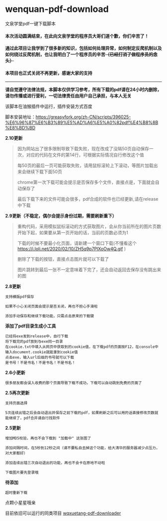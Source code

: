 # wenquan-pdf-download
文泉学堂pdf一键下载脚本

#### 本次活动圆满结束，在此向文泉学堂的程序员大哥们道个歉，你们辛苦了！
#### 通过此项目让我学到了很多新的知识，包括如何处理异常，如何制定反爬机制以及如何绕过反爬机制，也让我明白了一个程序员的辛苦~~（已经打消了做程序员的念头）~~
#### 本项目也正式关闭不再更新，感谢大家的支持

---

**请自觉遵守法律法规，本脚本仅供学习参考，所有下载的pdf请在24小时内删除，请勿传播或进行营利，一切法律责任由用户自己承担，与本人无关**

该脚本在油猴插件中运行，插件安装方式百度

脚本安装地址：https://greasyfork.org/zh-CN/scripts/396025-%E6%96%87%E6%B3%89%E5%AD%A6%E5%A0%82pdf%E4%B8%8B%E8%BD%BD

**2.10更新**
>
> 因为网站出了很多限制导致下载失败，现在改成了没隔50页自动保存一次，对应的代码在文件的第14行，可根据实际情况自行修改这个值
>
> 每50页的最后一页可能获取失败，请用鼠标滚轮上下滚动，等图片加载出来会继续下载下面50页
>
> chrome第一次下载可能会提示是否保存多个文件，直接点是，下面就会自动保存了
>
> 最后下载下来的文件可能会很多，pdf合成的软件也已经更新,请在release中下载
>

**2.9更新（不稳定，偶尔会提示身份过期，需要刷新重下）**
>
> 重构代码，采用模拟鼠标滚动的方式获取图片，会从你当前所在的图片页数开始下起，如果要从第一页开始的话，当前的页数必须为1
>
> 下载的时候不要最小化页面，请新建一个窗口下载(不懂看这个 https://i.loli.net/2020/02/10/ZH5q9p7PlXoOw4Q.gif )
>
> 删除了下载的按钮，直接点击图片就可以下载了
>
> 图片跳转到最后一张不一定意味着下完了，还会自动返回去保存没有跳出来的图
>

**2.8更新**
```
支持横版pdf保存

如果不小心关闭页面会提示是否关闭，再也不担心手滑啦

添加手动保存和继续下载功能，只需点击原来的下载键
```

**添加了pdf目录生成小工具**
```
已经将exe发到release中，自行下载
将下载完的pdf放到与exe同一目录
在cookie.txt中填入从网页中获取到的cookie值，在下载pdf的页面按F12，在console中输入document.cookie就能拿到cookie值
点击exe，输入url后缀的书号就可以下载
是书号！不是书名！不是书名！不是书名！
```

**2.6小更新**
```
很多朋友都会误入收费的那个页面导致下载不成功，下载可以自动跳到免费的页面了
```

**2.5再次更新**
```
支持页面选择

5次连续出错之后会自动退出并保存之前下载的pdf，如果刷新之后可以用的话直接修改页数就能继续了，pdf合并请自行找软件

```
**2.5更新**
```
增加MD5校验，再也不会下载到 "加载中" 这张图了

添加间隔时间，在5秒到12秒之间（请不要私自去掉这个功能，给大清华的服务器减少点压力，对大家都好）

添加连续出错三次自动退出的功能，再也不会卡在原地不动啦

下载图片要先登录哦
```
**待添加**
```
超时重新下载
```

点颗小星星哦亲

目前依旧可以运行的同类项目
[wqxuetang-pdf-downloader](https://github.com/SweetInk/wqxuetang-pdf-downloader) 
